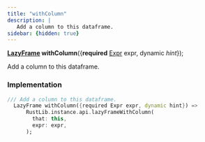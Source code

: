 ```yaml
---
title: "withColumn"
description: |
   Add a column to this dataframe.
sidebar: {hidden: true}
---
```

<span class="dart-code"><strong>[LazyFrame] withColumn</strong>({<span class="nobr"><strong>required</strong> [Expr] expr</span>, <span class="nobr">dynamic <i>hint</i></span>});</span>

 Add a column to this dataframe.
### Implementation
```dart
/// Add a column to this dataframe.
  LazyFrame withColumn({required Expr expr, dynamic hint}) =>
      RustLib.instance.api.lazyFrameWithColumn(
        that: this,
        expr: expr,
      );
```

[LazyFrame]: /reference/classes/lazyframe
[Expr]: /reference/classes/expr